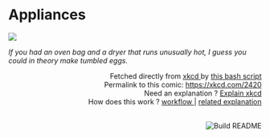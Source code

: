 # <b>Appliances</b>

[![](https://imgs.xkcd.com/comics/appliances.png)](https://xkcd.com/2420)

<i>If you had an oven bag and a dryer that runs unusually hot, I guess you could in theory make tumbled eggs.</i>

<div align="right">
  Fetched directly from
  <a href="https://xkcd.com">
    xkcd
  </a>
  by
  <a href="https://github.com/Vanille-N/Vanille-N/blob/master/fetch">
    this bash script
  </a>
</div>
<div align="right">
  Permalink to this comic:
  <a href="https://xkcd.com/2420">
    https://xkcd.com/2420
  </a>
</div>
<div align="right">
  Need an explanation ?
  <a href="https://www.explainxkcd.com/wiki/index.php/2420">
    Explain xkcd
  </a>
</div>
<div align="right">
  How does this work ?
  <a href="https://github.com/Vanille-N/Vanille-N/blob/master/.github/workflows/build.yml">
    workflow
  </a>
  |
  <a href="https://simonwillison.net/2020/Jul/10/self-updating-profile-readme/">
    related explanation
  </a>
</div><br>

<a href="https://github.com/Vanille-N/Vanille-N/actions"><img src="https://github.com/Vanille-N/Vanille-N/workflows/Build%20README/badge.svg" align="right" alt="Build README"></a>
